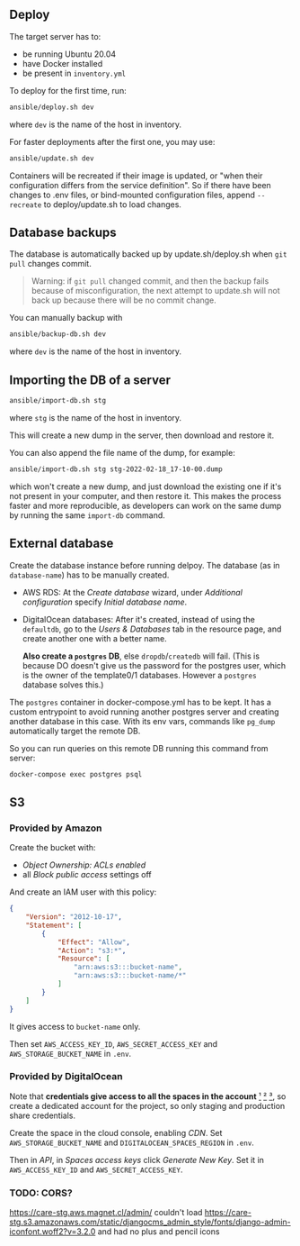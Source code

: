 ## Deploy

The target server has to:
- be running Ubuntu 20.04
- have Docker installed
- be present in `inventory.yml`

To deploy for the first time, run:
```sh
ansible/deploy.sh dev
```
where `dev` is the name of the host in inventory.

For faster deployments after the first one, you may use:
```sh
ansible/update.sh dev
```

Containers will be recreated if their image is updated, or "when their configuration differs from the service definition". So if there have been changes to .env files, or bind-mounted configuration files, append `--recreate` to deploy/update.sh to load changes.

## Database backups

The database is automatically backed up by update.sh/deploy.sh when `git pull` changes commit.

> Warning: if `git pull` changed commit, and then the backup fails because of misconfiguration, the next attempt to update.sh will not back up because there will be no commit change.

You can manually backup with
```sh
ansible/backup-db.sh dev
```
where `dev` is the name of the host in inventory.

## Importing the DB of a server

```sh
ansible/import-db.sh stg
```
where `stg` is the name of the host in inventory.

This will create a new dump in the server, then download and restore it.

You can also append the file name of the dump, for example:
```sh
ansible/import-db.sh stg stg-2022-02-18_17-10-00.dump
```
which won't create a new dump, and just download the existing one if it's not present in your computer, and then restore it. This makes the process faster and more reproducible, as developers can work on the same dump by running the same `import-db` command.

## External database

Create the database instance before running delpoy. The database (as in `database-name`) has to be manually created.

  - AWS RDS: At the _Create database_ wizard, under _Additional configuration_ specify _Initial database name_.

  - DigitalOcean databases: After it's created, instead of using the `defaultdb`, go to the _Users & Databases_ tab in the resource page, and create another one with a better name.

    **Also create a `postgres` DB**, else `dropdb`/`createdb` will fail. (This is because DO doesn't give us the password for the postgres user, which is the owner of the template0/1 databases. However a `postgres` database solves this.)

The `postgres` container in docker-compose.yml has to be kept. It has a custom entrypoint to avoid running another postgres server and creating another database in this case. With its env vars, commands like `pg_dump` automatically target the remote DB.

So you can run queries on this remote DB running this command from server:
```sh
docker-compose exec postgres psql
```

## S3

### Provided by Amazon

Create the bucket with:
- _Object Ownership: ACLs enabled_
- all _Block public access_ settings off

And create an IAM user with this policy:
```json
{
    "Version": "2012-10-17",
    "Statement": [
        {
            "Effect": "Allow",
            "Action": "s3:*",
            "Resource": [
                "arn:aws:s3:::bucket-name",
                "arn:aws:s3:::bucket-name/*"
            ]
        }
    ]
}
```
It gives access to `bucket-name` only.

Then set `AWS_ACCESS_KEY_ID`, `AWS_SECRET_ACCESS_KEY` and `AWS_STORAGE_BUCKET_NAME` in `.env`.

### Provided by DigitalOcean

Note that **credentials give access to all the spaces in the account**
[¹](https://www.digitalocean.com/community/questions/spaces-different-keys-per-bucket)
[²](https://www.digitalocean.com/community/questions/when-if-ever-will-spaces-support-individual-access-keys)
[³](https://ideas.digitalocean.com/storage/p/access-key-per-space),
so create a dedicated account for the project, so only staging and production share credentials.

Create the space in the cloud console, enabling _CDN_. Set `AWS_STORAGE_BUCKET_NAME` and `DIGITALOCEAN_SPACES_REGION` in `.env`.

Then in _API_, in _Spaces access keys_ click _Generate New Key_. Set it in `AWS_ACCESS_KEY_ID` and `AWS_SECRET_ACCESS_KEY`.

### TODO: CORS?

https://care-stg.aws.magnet.cl/admin/ couldn't load https://care-stg.s3.amazonaws.com/static/djangocms_admin_style/fonts/django-admin-iconfont.woff2?v=3.2.0 and had no plus and pencil icons
